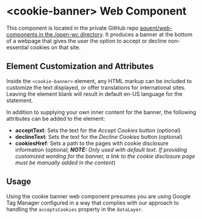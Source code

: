 # \<cookie-banner\> Web Component
This component is located in the private GitHub repo [aquent/web-components in the /open-wc directory](https://github.com/aquent/web-components/tree/master/open-wc/cookie-banner). It produces a banner at the bottom of a webpage that gives the user the option to accept or decline non-essential cookies on that site.

## Element Customization and Attributes
Inside the `<cookie-banner>` element, any HTML markup can be included to customize the text displayed, or offer translations for international sites. Leaving the element blank will result in default en-US language for the statement.

In addition to supplying your own inner content for the banner, the following attributes can be added to the element:
- **acceptText**: Sets the text for the *Accept Cookies* button (optional)
- **declineText**: Sets the text for the *Decline Cookies* button (optional)
- **cookiesHref**: Sets a path to the pages with cookie disclosure information (optional; ***NOTE:*** *Only used with default text. If providing customized wording for the banner, a link to the cookie disclosure page must be manually added in the content*)

## Usage
Using the cookie banner web component presumes you are using Google Tag Manager configured in a way that complies with our approach to handling the `acceptsCookies` property in the `dataLayer`.
